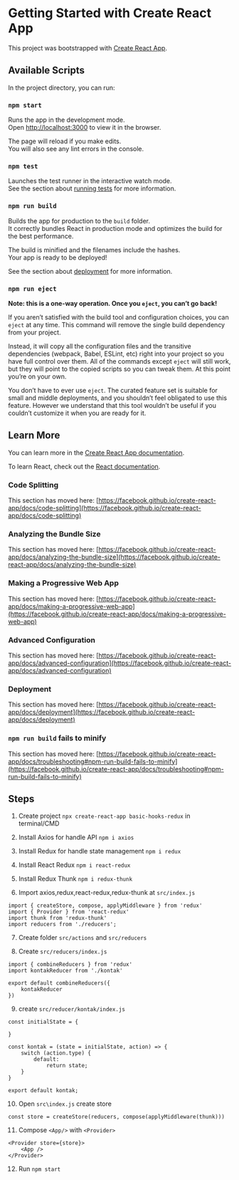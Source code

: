 # Getting Started with Create React App

This project was bootstrapped with [Create React App](https://github.com/facebook/create-react-app).

## Available Scripts

In the project directory, you can run:

### `npm start`

Runs the app in the development mode.\
Open [http://localhost:3000](http://localhost:3000) to view it in the browser.

The page will reload if you make edits.\
You will also see any lint errors in the console.

### `npm test`

Launches the test runner in the interactive watch mode.\
See the section about [running tests](https://facebook.github.io/create-react-app/docs/running-tests) for more information.

### `npm run build`

Builds the app for production to the `build` folder.\
It correctly bundles React in production mode and optimizes the build for the best performance.

The build is minified and the filenames include the hashes.\
Your app is ready to be deployed!

See the section about [deployment](https://facebook.github.io/create-react-app/docs/deployment) for more information.

### `npm run eject`

**Note: this is a one-way operation. Once you `eject`, you can’t go back!**

If you aren’t satisfied with the build tool and configuration choices, you can `eject` at any time. This command will remove the single build dependency from your project.

Instead, it will copy all the configuration files and the transitive dependencies (webpack, Babel, ESLint, etc) right into your project so you have full control over them. All of the commands except `eject` will still work, but they will point to the copied scripts so you can tweak them. At this point you’re on your own.

You don’t have to ever use `eject`. The curated feature set is suitable for small and middle deployments, and you shouldn’t feel obligated to use this feature. However we understand that this tool wouldn’t be useful if you couldn’t customize it when you are ready for it.

## Learn More

You can learn more in the [Create React App documentation](https://facebook.github.io/create-react-app/docs/getting-started).

To learn React, check out the [React documentation](https://reactjs.org/).

### Code Splitting

This section has moved here: [https://facebook.github.io/create-react-app/docs/code-splitting](https://facebook.github.io/create-react-app/docs/code-splitting)

### Analyzing the Bundle Size

This section has moved here: [https://facebook.github.io/create-react-app/docs/analyzing-the-bundle-size](https://facebook.github.io/create-react-app/docs/analyzing-the-bundle-size)

### Making a Progressive Web App

This section has moved here: [https://facebook.github.io/create-react-app/docs/making-a-progressive-web-app](https://facebook.github.io/create-react-app/docs/making-a-progressive-web-app)

### Advanced Configuration

This section has moved here: [https://facebook.github.io/create-react-app/docs/advanced-configuration](https://facebook.github.io/create-react-app/docs/advanced-configuration)

### Deployment

This section has moved here: [https://facebook.github.io/create-react-app/docs/deployment](https://facebook.github.io/create-react-app/docs/deployment)

### `npm run build` fails to minify

This section has moved here: [https://facebook.github.io/create-react-app/docs/troubleshooting#npm-run-build-fails-to-minify](https://facebook.github.io/create-react-app/docs/troubleshooting#npm-run-build-fails-to-minify)


## Steps

1. Create project `npx create-react-app basic-hooks-redux` in terminal/CMD

2. Install Axios for handle API `npm i axios`

3. Install Redux for handle state management `npm i redux`

4. Install React Redux `npm i react-redux`

5. Install Redux Thunk `npm i redux-thunk`

6. Import axios,redux,react-redux,redux-thunk at `src/index.js`

```
import { createStore, compose, applyMiddleware } from 'redux'
import { Provider } from 'react-redux'
import thunk from 'redux-thunk'
import reducers from './reducers';
```

7. Create folder `src/actions` and `src/reducers`

8. Create `src/reducers/index.js`
```
import { combineReducers } from 'redux'
import kontakReducer from './kontak'

export default combineReducers({
    kontakReducer
})
```
9. create `src/reducer/kontak/index.js`
```
const initialState = {

}

const kontak = (state = initialState, action) => {
    switch (action.type) {
        default:
            return state;
    }
}

export default kontak;
```
10. Open `src\index.js` create store
```
const store = createStore(reducers, compose(applyMiddleware(thunk)))
```

11. Compose `<App/>` with `<Provider>`
```
<Provider store={store}>
    <App />
</Provider>
```

12. Run `npm start`